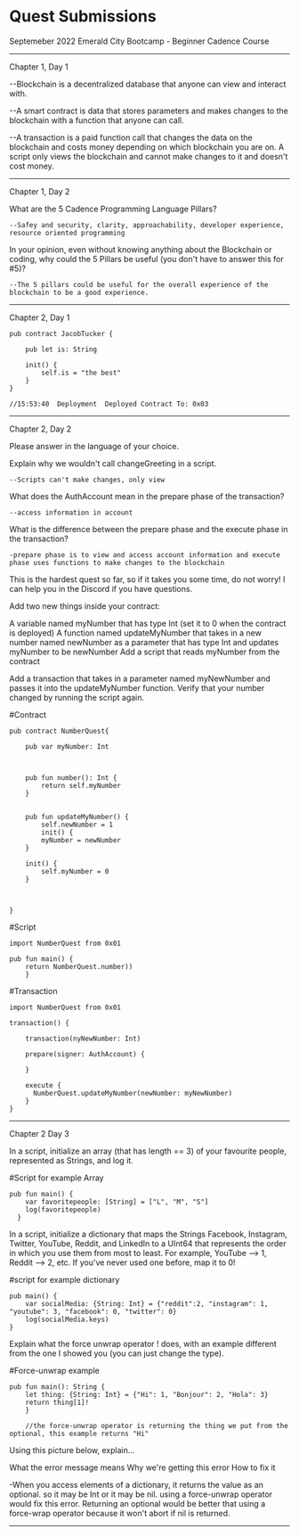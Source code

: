 # Quest Submissions

Septemeber 2022 Emerald City Bootcamp - Beginner Cadence Course

----------

Chapter 1, Day 1


--Blockchain is a decentralized database that anyone can view and interact with. 

--A smart contract is data that stores parameters and makes changes to the blockchain with a function that anyone can call. 

--A transaction is a paid function call that changes the data on the blockchain and costs money depending on which blockchain you are on.
A script only views the blockchain and cannot make changes to it and doesn't cost money. 

----------

Chapter 1, Day 2

What are the 5 Cadence Programming Language Pillars?

    --Safey and security, clarity, approachability, developer experience, resource oriented programming

In your opinion, even without knowing anything about the Blockchain or coding, why could the 5 Pillars be useful (you don't have to answer this for #5)?

    --The 5 pillars could be useful for the overall experience of the blockchain to be a good experience. 


-----

Chapter 2, Day 1 

```cadence
pub contract JacobTucker {

    pub let is: String

    init() {
        self.is = "the best"
    }
}

//15:53:40  Deployment  Deployed Contract To: 0x03
```

-----

Chapter 2, Day 2

Please answer in the language of your choice.

Explain why we wouldn't call changeGreeting in a script.

    --Scripts can't make changes, only view   

What does the AuthAccount mean in the prepare phase of the transaction?

    --access information in account

What is the difference between the prepare phase and the execute phase in the transaction?

    -prepare phase is to view and access account information and execute phase uses functions to make changes to the blockchain

This is the hardest quest so far, so if it takes you some time, do not worry! I can help you in the Discord if you have questions.

Add two new things inside your contract:

A variable named myNumber that has type Int (set it to 0 when the contract is deployed)
A function named updateMyNumber that takes in a new number named newNumber as a parameter that has type Int and updates myNumber to be newNumber
Add a script that reads myNumber from the contract

Add a transaction that takes in a parameter named myNewNumber and passes it into the updateMyNumber function. Verify that your number changed by running the script again.

#Contract

```cadence
pub contract NumberQuest{

    pub var myNumber: Int



    pub fun number(): Int {
        return self.myNumber
    }


    pub fun updateMyNumber() {
        self.newNumber = 1
        init() {
        myNumber = newNumber
    }

    init() {
        self.myNumber = 0
    }

   

}
```

#Script

```cadence
import NumberQuest from 0x01

pub fun main() {
    return NumberQuest.number))
    }
```

#Transaction

```cadence
import NumberQuest from 0x01

transaction() {

    transaction(nyNewNumber: Int)
    
    prepare(signer: AuthAccount) {
    
    }

    execute {
      NumberQuest.updateMyNumber(newNumber: myNewNumber)
    }
}
```
-----------------

Chapter 2 Day 3

In a script, initialize an array (that has length == 3) of your favourite people, represented as Strings, and log it.

#Script for example Array
```cadence
pub fun main() {
    var favoritepeople: [String] = ["L", "M", "S"]
    log(favoritepeople)
  }
```

In a script, initialize a dictionary that maps the Strings Facebook, Instagram, Twitter, YouTube, Reddit, and LinkedIn to a UInt64 that represents the order in which you use them from most to least. For example, YouTube --> 1, Reddit --> 2, etc. If you've never used one before, map it to 0!

#script for example dictionary 
```cadence
pub main() {
    var socialMedia: {String: Int} = {"reddit":2, "instagram": 1, "youtube": 3, "facebook": 0, "twitter": 0}
    log(socialMedia.keys)
}
```

Explain what the force unwrap operator ! does, with an example different from the one I showed you (you can just change the type).

#Force-unwrap example
```cadence
pub fun main(): String {
    let thing: {String: Int} = {"Hi": 1, "Bonjour": 2, "Hola": 3}
    return thing[1]!
    }
    
    //the force-unwrap operator is returning the thing we put from the optional, this example returns "Hi"
```
    
    
    
Using this picture below, explain...

What the error message means
Why we're getting this error
How to fix it

-When you access elements of a dictionary, it returns the value as an optional. so it may be Int or it may be nil. using a force-unwrap operator would fix this error. Returning an optional would be better that using a force-wrap operator because it won't abort if nil is returned. 

  
    
    
---------------------

  
